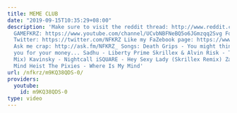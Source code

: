 ```yaml
---
title: MEME CLUB
date: "2019-09-15T10:35:29+08:00"
description: 'Make sure to visit the reddit thread: http://www.reddit.com/r/montageparodies/comments/2xkufl/meme_club_mlg_fight_club/
  GAMEFKRZ: https://www.youtube.com/channel/UCvbNBFNeBQ5o6JGmzqq2Svg Follow me on
  Twitter: https://twitter.com/NFKRZ Like my FaZebook page: https://www.facebook.com/NFKRZ1
  Ask me crap: http://ask.fm/NFKRZ_ Songs: Death Grips - You might think he loves
  you for your money... Sadhu - Liberty Prime Skrillex & Alvin Risk - Try It Out (Neon
  Mix) Kavinsky - Nightcall iSQUARE - Hey Sexy Lady (Skrillex Remix) Zack Hemsey -
  Mind Heist The Pixies - Where Is My Mind'
url: /nfkrz/m9KQ38QDS-0/
providers:
  youtube:
    id: m9KQ38QDS-0
type: video
---
```

